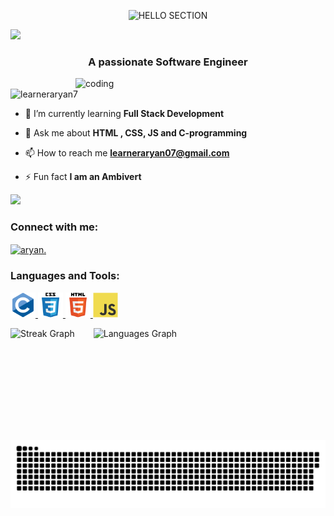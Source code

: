 <!-- HELLO SECTION -->
<p align="center">
  <img src="https://readme-typing-svg.herokuapp.com/?font=Righteous&size=35&center=true&vCenter=true&width=500&height=70&duration=4000&lines=Hi+There!+👋;+I'm+Aryan!" alt="HELLO SECTION">
</p>
<img src="https://user-images.githubusercontent.com/74038190/212284100-561aa473-3905-4a80-b561-0d28506553ee.gif">




<h3 align="center">A passionate Software Engineer</h3>

<img align="right" alt="coding" width="400" src="https://i.makeagif.com/media/4-05-2022/FvBVst.gif">


<p align="left"> <img src="https://komarev.com/ghpvc/?username=learneraryan7&label=Profile%20views&color=0e75b6&style=flat" alt="learneraryan7" /> </p>

- 🌱 I’m currently learning **Full Stack Development**

- 💬 Ask me about **HTML , CSS, JS and C-programming**

- 📫 How to reach me **learneraryan07@gmail.com**

- ⚡ Fun fact **I am an Ambivert**

<img src="https://user-images.githubusercontent.com/74038190/212284100-561aa473-3905-4a80-b561-0d28506553ee.gif">


<h3 align="left">Connect with me:</h3>
<p align="left">
<a href="https://www.linkedin.com/in/learneraryan/" target="blank"><img align="center" src="https://raw.githubusercontent.com/rahuldkjain/github-profile-readme-generator/master/src/images/icons/Social/linked-in-alt.svg" alt="aryan." height="30" width="40" /></a>
</p>

<h3 align="left">Languages and Tools:</h3>
<p align="left"> <a href="https://www.cprogramming.com/" target="_blank" rel="noreferrer"> <img src="https://raw.githubusercontent.com/devicons/devicon/master/icons/c/c-original.svg" alt="c" width="40" height="40"/> </a> <a href="https://www.w3schools.com/css/" target="_blank" rel="noreferrer"> <img src="https://raw.githubusercontent.com/devicons/devicon/master/icons/css3/css3-original-wordmark.svg" alt="css3" width="40" height="40"/> </a> <a href="https://www.w3.org/html/" target="_blank" rel="noreferrer"> <img src="https://raw.githubusercontent.com/devicons/devicon/master/icons/html5/html5-original-wordmark.svg" alt="html5" width="40" height="40"/> </a> <a href="https://developer.mozilla.org/en-US/docs/Web/JavaScript" target="_blank" rel="noreferrer"> <img src="https://raw.githubusercontent.com/devicons/devicon/master/icons/javascript/javascript-original.svg" alt="javascript" width="40" height="40"/> </a> </p>

<div align="center" style="display: flex; gap: 30px; align-items: center">
<!--   <img src="https://github-readme-stats.vercel.app/api?username=learnershakil&hide_title=true&hide_border=false&theme=tokyonight&show_icons=true&hide_border=true&count_private=true" height="105" alt="Status Graph" /> -->
  <img src="https://streak-stats.demolab.com?user=LearnerAryan7&locale=en&mode=daily&theme=tokyonight&hide_border=false&border_radius=5&order=3" height="165" alt="Streak Graph"  />
  <img src="https://github-readme-stats.vercel.app/api/top-langs?username=LearnerAryan7&locale=en&hide_title=true&layout=compact&card_width=320&langs_count=6&theme=tokyonight&hide_border=false&order=2&custom_title=Languages" height="165" alt="Languages Graph"  />
</div>



![snake gif](https://github.com/LearnerAryan7/LearnerAryan7/blob/output/github-snake-dark.svg)

